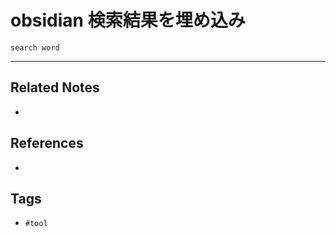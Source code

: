 # obsidian 検索結果を埋め込み
```query
search word
```

---
## Related Notes
- 

## References
- 

## Tags
- `#tool` 